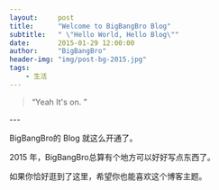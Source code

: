 ```yaml
---
layout:     post
title:      "Welcome to BigBangBro Blog"
subtitle:   " \"Hello World, Hello Blog\""
date:       2015-01-29 12:00:00
author:     "BigBangBro"
header-img: "img/post-bg-2015.jpg"
tags:
    - 生活
---
```


> “Yeah It's on. ”


<p id = "build"></p>
---

BigBangBro的 Blog 就这么开通了。


2015 年，BigBangBro总算有个地方可以好好写点东西了。


如果你恰好逛到了这里，希望你也能喜欢这个博客主题。



